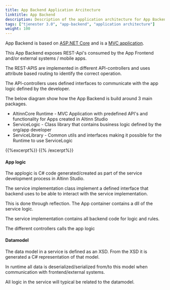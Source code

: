 ```yaml
---
title: App Backend Application Arcitecture
linktitle: App Backend
description: Description of the application architecture for App Backend 
tags: ["tjenester 3.0", "app-backend", "application architecture"]
weight: 100
---
```


App Backend is based on [ASP.NET Core](https://docs.microsoft.com/en-us/aspnet/core/) and is 
a [MVC application](https://docs.microsoft.com/en-us/aspnet/core/mvc/overview).

This App Backend exposes REST-Api's consumed by the App Frontend and/or external systems / mobile apps.

The REST-APIS are implemented in different API-controllers and uses attribute based routing to identify the correct
operation.

The API-controllers uses defined interfaces to communicate with the app logic defined by the developer.

The below diagram show how the App Backend is build around 3 main packages.

- AltinnCore Runtime - MVC Application with predefined API's and functionality for Apps created in Altinn Studio
- ServiceLogic - Class library that contains business logic defined by the org/app developer
- ServiceLibrary - Common utils and interfaces making it possible for the Runtime to use ServiceLogic

{{%excerpt%}}
<object data="/architecture/application/altinn-apps/app-backend/app-backend-lib-dependencies-classdiagram.svg" type="image/svg+xml" style="width: 100%; max-width: 100px;"></object>
{{% /excerpt%}}


#### App logic
The applogic is C# code generated/created as part of the service 
development process in Altinn Studio.

The service implementation class implement a defined interface that backend uses to be able to interact
with the service implementation.

This is done through reflection. The App container contains a dll of the service logic. 

The service implementation contains all backend code for logic and rules.  

The different controllers calls the app logic

#### Datamodel
The data model in a service is defined as an XSD. From the XSD it is generated
a C# representation of that model. 

In runtime all data is deserialized/serialized from/to this model when communication
with frontend/external systems.

All logic in the service will typical be related to the datamodel.

[download as visio]: /architecture/application/altinn-apps/altinnapps_application_architecture.vsdx
[See fullscreen]: /architecture/application/altinn-apps/altinnapps_application_architecture.svg


